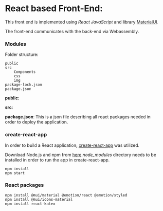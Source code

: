 
# React based Front-End:

This front end is implemented using *React JavaScript* and library [MaterialUI](https://mui.com/). 

The front-end communicates with the back-end via Webassembly.

### Modules

Folder structure: 
```console
public
src
    Components
    css
    img
package-lock.json
package.json
```

**public**: 

**src**: 

**package.json**: This is a json file describing all react packages needed in order to deploy the application. 

### create-react-app 
In order to build a React application, [create-react-app](https://create-react-app.dev/docs/getting-started/) was utilized. 

Download Node.js and npm from [here](https://nodejs.org/en/download)
*node_modules* directory needs to be installed in order to run the app in create-react-app. 

```console
npm install
npm start
```

### React packages

```console
npm install @mui/material @emotion/react @emotion/styled
npm install @mui/icons-material
npm install react-katex
```



